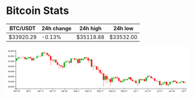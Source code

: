 # Bitcoin Stats

BTC/USDT|24h change|24h high|24h low|
|---|---|---|---|
|$33920.29|-0.13%|$35118.88|$33532.00|

<img src="./chart.svg">
